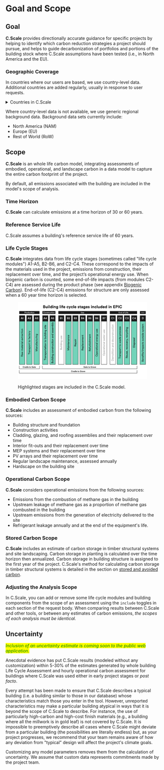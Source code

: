 # Goal and Scope

## Goal

**C.Scale** provides directionally accurate guidance for specific projects by helping to identify which carbon reduction strategies a project should pursue, and helps to guide decarbonization of portfolios and portions of the building stock where C.Scale assumptions have been tested (i.e., in North America and the EU).&#x20;

### Geographic Coverage

In countries where our users are based, we use country-level data. Additional countries are added regularly, usually in response to user requests.&#x20;

<details>

<summary>Countries in C.Scale</summary>

* United States of America
* Canada
* United Kingdom
* Denmark
* France
* Germany
* Italy
* Norway
* Sweden

</details>

Where country-level data is not available, we use generic regional background data. Background data sets currently include:&#x20;

* North America (NAM)
* Europe (EU)
* Rest of World (RoW)

## Scope

**C.Scale** is an whole life carbon model, integrating assessments of embodied, operational, and landscape carbon in a data model to capture the entire carbon footprint of the project.

By default, all emissions associated with the building are included in the model's scope of analysis.&#x20;

### Time Horizon

**C.Scale** can calculate emissions at a time horizon of 30 or 60 years.&#x20;

### Reference Service Life

C.Scale assumes a building's reference service life of 60 years.&#x20;

### Life Cycle Stages

**C.Scale** integrates data from life cycle stages (sometimes called "life cycle modules") A1-A5, B2-B6, and C2-C4. These correspond to the impacts of the materials used in the project, emissions from construction, their replacement over time, and the project’s operational energy use. When biogenic carbon is counted, some end-of-life impacts (from modules C2-C4) are assessed during the product phase (see appendix [Biogenic Carbon](../c.scale-tm-data-model/methodology/broken-reference/)). End-of-life (C2-C4) emissions for structure are only assessed when a 60 year time horizon is selected.

<figure><img src="../.gitbook/assets/EPIC - Included LIfe Cycle Stages.png" alt=""><figcaption><p>Highlighted stages are included in the C.Scale model.</p></figcaption></figure>

### Embodied Carbon Scope

**C.Scale** includes an assessment of embodied carbon from the following sources:

* Building structure and foundation
* Construction activities
* Cladding, glazing, and roofing assemblies and their replacement over time
* Interior fit-outs and their replacement over time
* MEP systems and their replacement over time
* PV arrays and their replacement over time
* Regular landscape maintenance, assessed annually
* Hardscape on the building site

### Operational Carbon Scope

**C.Scale** considers operational emissions from the following sources:

* Emissions from the combustion of methane gas in the building
* Upstream leakage of methane gas as a proportion of methane gas combusted in the building
* Upstream emissions from the generation of electricity delivered to the site
* Refrigerant leakage annually and at the end of the equipment's life.&#x20;

### Stored Carbon Scope

**C.Scale** includes an estimate of carbon storage in timber structural systems and site landscaping. Carbon storage in planting is calculated over the time horizon then annualized. Carbon storage in building structure is assigned to the first year of the project. C.Scale's method for calculating carbon storage in timber structural systems is detailed in the section on [stored and avoided carbon](stored-avoided-carbon.md).

### Adjusting the Analysis Scope

In C.Scale, you can add or remove some life cycle modules and building components from the scope of an assessment using the `include` toggles in each section of the request body. When comparing results between C.Scale and other tools, or between any estimates of carbon emissions, _the scopes of each analysis must be identical._

## Uncertainty

_<mark style="color:green;">Inclusion of an uncertainty estimate is coming soon to the public web application.</mark>_

Anecdotal evidence has put C.Scale results (modeled without any customization) within 5-30% of the estimates generated by whole building Life Cycle Assessment and hourly operational carbon assessment for buildings where C.Scale was used either in early project stages or _post facto_.

Every attempt has been made to ensure that C.Scale describes a typical building (i.e. a building similar to those in our database) whose characteristics match those you enter in the tool. However, unreported characteristics may make a particular building atypical in ways that it is beyond the scope of C.Scale to describe. For instance, the use of particularly high-carbon and high-cost finish materials (e.g., a building where all the millwork is in gold leaf) is not covered by C.Scale. It is impossible to preemptively describe all cases where C.Scale might deviate from a particular building (the possibilities are literally endless) but, as your project progresses, we recommend that your team remains aware of how any deviation from "typical" design will affect the project's climate goals.

Customizing any model parameters removes them from the calculation of uncertainty. We assume that custom data represents commitments made by the project team.
